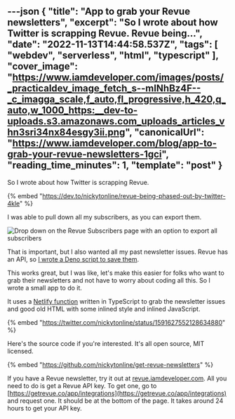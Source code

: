 ---json
{
  "title": "App to grab your Revue newsletters",
  "excerpt": "So I wrote about how Twitter is scrapping Revue.                                         Revue being...",
  "date": "2022-11-13T14:44:58.537Z",
  "tags": [
    "webdev",
    "serverless",
    "html",
    "typescript"
  ],
  "cover_image": "https://www.iamdeveloper.com/images/posts/_practicaldev_image_fetch_s--mINhBz4F--_c_imagga_scale,f_auto,fl_progressive,h_420,q_auto,w_1000_https:__dev-to-uploads.s3.amazonaws.com_uploads_articles_vhn3sri34nx84esgy3ii.png",
  "canonicalUrl": "https://www.iamdeveloper.com/blog/app-to-grab-your-revue-newsletters-1gci",
  "reading_time_minutes": 1,
  "template": "post"
}
---

So I wrote about how Twitter is scrapping Revue.

{% embed "https://dev.to/nickytonline/revue-being-phased-out-by-twitter-4kle" %}

I was able to pull down all my subscribers, as you can export them.

![Drop down on the Revue Subscribers page with an option to export all subscribers](https://www.iamdeveloper.com/images/posts/_uploads_articles_rmqf3723msiuv81ykoun.png)

That is important, but I also wanted all my past newsletter issues. Revue has an API, so [I wrote a Deno script to save them](https://gist.github.com/nickytonline/102bb45e625db6b9ae0157e293cfb0a3).

This works great, but I was like, let's make this easier for folks who want to grab their newsletters and not have to worry about coding all this. So I wrote a small app to do it.

It uses a [Netlify function](https://www.netlify.com/products/functions/) written in TypeScript to grab the newsletter issues and good old HTML with some inlined style and inlined JavaScript.

{% embed "https://twitter.com/nickytonline/status/1591627552128634880" %}

Here's the source code if you're interested. It's all open source, MIT licensed.

{% embed "https://github.com/nickytonline/get-revue-newsletters" %}

If you have a Revue newsletter, try it out at [revue.iamdeveloper.com](https://revue.iamdeveloper.com). All you need to do is get a Revue API key. To get one, go to [https://getrevue.co/app/integrations](https://getrevue.co/app/integrations) and request one. It should be at the bottom of the page. It takes around 24 hours to get your API key.
